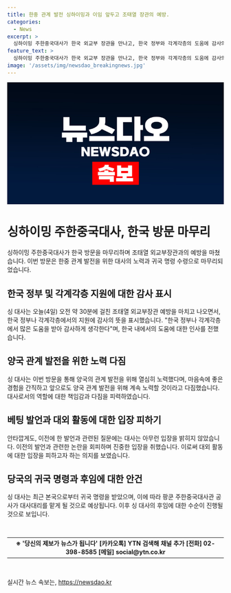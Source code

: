 ```yaml
---
title: 한중 관계 발전 싱하이밍과 이임 앞두고 조태열 장관의 예방.
categories:
  - News
excerpt: >
  싱하이밍 주한중국대사가 한국 외교부 장관을 만나고, 한국 정부와 각계각층의 도움에 감사의 말을 전했습니다. 대사는 한중 관계 발전을 위해 노력했고, 앞으로도 계속해서 양국 관계 발전을 위해 노력할 것이라고 밝혔습니다. 이에 대한 후속 질문에는 대답을 하지 않았습니다. 싱 대사는 지난해 논란을 일으킨 후 눈에 띄는 대외 행보가 없었는데, 본국으로 귀국 명령을 받아 후임자가 정해질 때까지 대사대리를 맡을 예정입니다.
feature_text: >
  싱하이밍 주한중국대사가 한국 외교부 장관을 만나고, 한국 정부와 각계각층의 도움에 감사의 말을 전했습니다. 대사는 한중 관계 발전을 위해 노력했고, 앞으로도 계속해서 양국 관계 발전을 위해 노력할 것이라고 밝혔습니다. 이에 대한 후속 질문에는 대답을 하지 않았습니다. 싱 대사는 지난해 논란을 일으킨 후 눈에 띄는 대외 행보가 없었는데, 본국으로 귀국 명령을 받아 후임자가 정해질 때까지 대사대리를 맡을 예정입니다.
image: '/assets/img/newsdao_breakingnews.jpg'
---
```


<p><img src="/assets/img/newsdao_breakingnews.jpg" alt="pcversion 속보" /></p>

<h1>싱하이밍 주한중국대사, 한국 방문 마무리</h1>

<p data-ke-size="size16">싱하이밍 주한중국대사가 한국 방문을 마무리하며 조태열 외교부장관과의 예방을 마쳤습니다. 이번 방문은 한중 관계 발전을 위한 대사의 노력과 귀국 명령 수령으로 마무리되었습니다.</p>

<h2 data-ke-size="size26">한국 정부 및 각계각층 지원에 대한 감사 표시</h2>

<p data-ke-size="size16">싱 대사는 오늘(4일) 오전 약 30분에 걸친 조태열 외교부장관 예방을 마치고 나오면서, 한국 정부나 각계각층에서의 지원에 감사의 뜻을 표시했습니다. "한국 정부나 각계각층에서 많은 도움을 받아 감사하게 생각한다"며, 한국 내에서의 도움에 대한 인사를 전했습니다.</p>

<h2 data-ke-size="size26">양국 관계 발전을 위한 노력 다짐</h2>

<p data-ke-size="size16">싱 대사는 이번 방문을 통해 양국의 관계 발전을 위해 열심히 노력했다며, 마음속에 좋은 경험을 간직하고 앞으로도 양국 관계 발전을 위해 계속 노력할 것이라고 다짐했습니다. 대사로서의 역할에 대한 책임감과 다짐을 피력하였습니다.</p>

<h2 data-ke-size="size26">베팅 발언과 대외 활동에 대한 입장 피하기</h2>

<p data-ke-size="size16">안타깝게도, 이전에 한 발언과 관련된 질문에는 대사는 아무런 입장을 밝히지 않았습니다. 이전의 발언과 관련한 논란을 회피하며 진중한 입장을 취했습니다. 이로써 대외 활동에 대한 입장을 피하고자 하는 의지를 보였습니다.</p>

<h2 data-ke-size="size26">당국의 귀국 명령과 후임에 대한 안건</h2>

<p data-ke-size="size16">싱 대사는 최근 본국으로부터 귀국 명령을 받았으며, 이에 따라 팡쿤 주한중국대사관 공사가 대사대리를 맡게 될 것으로 예상됩니다. 이후 싱 대사의 후임에 대한 수순이 진행될 것으로 보입니다.</p>

<p data-ke-size="size16">&nbsp;</p>

<table>
    <tbody>
        <tr>
            <td style="text-align: center; height: 17px;"><b>※ '당신의 제보가 뉴스가 됩니다' [카카오톡] YTN 검색해 채널 추가 [전화] 02-398-8585 [메일] social@ytn.co.kr</b></td>
        </tr>
    </tbody>
</table>

<p data-ke-size="size16">&nbsp;</p>
실시간 뉴스 속보는, <a href="https://newsdao.kr" rel="dofollow">https://newsdao.kr</a>


